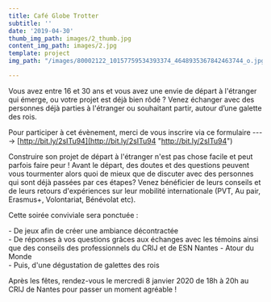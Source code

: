 ```yaml
---
title: Café Globe Trotter
subtitle: ''
date: '2019-04-30'
thumb_img_path: images/2_thumb.jpg
content_img_path: images/2.jpg
template: project
img_path: "/images/80002122_10157759534393374_4648935367842463744_o.jpg"

---
```

Vous avez entre 16 et 30 ans et vous avez une envie de départ à l'étranger qui émerge, ou votre projet est déjà bien rôdé ? Venez échanger avec des personnes déjà parties à l'étranger ou souhaitant partir, autour d’une galette des rois.  
  
Pour participer à cet évènement, merci de vous inscrire via ce formulaire ----> [http://bit.ly/2sITu94](http://bit.ly/2sITu94 "http://bit.ly/2sITu94")  
  
Construire son projet de départ à l'étranger n'est pas chose facile et peut parfois faire peur ! Avant le départ, des doutes et des questions peuvent vous tourmenter alors quoi de mieux que de discuter avec des personnes qui sont déjà passées par ces étapes? Venez bénéficier de leurs conseils et de leurs retours d'expériences sur leur mobilité internationale (PVT, Au pair, Erasmus+, Volontariat, Bénévolat etc).  
  
Cette soirée conviviale sera ponctuée :  
  
\- De jeux afin de créer une ambiance décontractée  
\- De réponses à vos questions grâces aux échanges avec les témoins ainsi que des conseils des professionnels du CRIJ et de ESN Nantes - Atour du Monde   
\- Puis, d'une dégustation de galettes des rois  
  
Après les fêtes, rendez-vous le mercredi 8 janvier 2020 de 18h à 20h au CRIJ de Nantes pour passer un moment agréable !